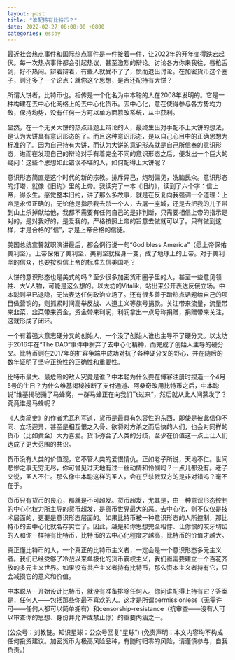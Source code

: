 ```yaml
---
layout: post
title: "谁配持有比特币？"
date: 2022-02-27 08:00:00 +0800
categories: essay
---
```


最近社会热点事件和国际热点事件是一件接着一件，让2022年的开年变得跌宕起伏。每一次热点事件都会引起热议，甚至激烈的辩论。讨论各方你来我往，唇枪舌剑，好不热闹。辩着辩着，有些人就受不了了，愤而退出讨论。在加密货币这个圈子，则还多了一个论点：就你这个思想，是否还配持有大饼？

所谓大饼者，比特币也。相传是一个化名为中本聪的人在2008年发明的。它是一种构建在去中心化网络上的去中心化货币。去中心化，意在使得参与各方势均力敌，保持均势，没有任何一方可以单方面篡改系统，从中获利。

显然，在一个无关大饼的热点话题上辩论的人，最终生出对手配不上大饼的想法，是认为大饼具有意识形态的了。而且这种意识形态，是以自己心目中的正确思想为标准的了。因为自己持有大饼，而认为大饼的意识形态就是自己所信奉的意识形态，进而在发现自己的辩论对手有着完全不同的意识形态之后，便发出一个巨大的疑问：这些个思想如此错误不堪的人，如何配得上大饼呢？

意识形态简直是这个时代的新的宗教。排斥异己，炮制偏见，洗脑民众。意识形态的灯塔，就像《旧约》里的上帝。我读完了一本《旧约》，读到了六个字：信上帝，得永生。感觉整本旧约，讲了那么多故事，就是在反复向我强调一个道理：上帝是永恒正确的，无论他是指示我去杀一个人，去屠一座城，还是去把我的儿子带到山上杀掉献给他，我都不需要有任何自己的是非判断，只需要相信上帝的指示是对的，是对我好的，是爱我的，严格按照上帝的旨意去做就可以了。只有做到这样，才是合格的“信”，才是上帝合格的信徒。

美国总统宣誓就职演讲最后，都会例行说一句“God bless America”（愿上帝保佑美利坚）。上帝保佑了美利坚，美利坚就摇身一变，成了地球上的上帝。对于美利坚的信众，也要按照信上帝的标准去信美国吧？

大饼的意识形态也是美式的吗？至少很多加密货币圈子里的人，甚至一些意见领袖、大V人物，可能是这么想的。以太坊的Vitalik，站出来公开表达反俄立场。中本聪则早已退隐，无法表达任何政治立场了。还有很多善于蹭热点话题给自己的项目做营销的，则抓紧时间高举反战、人道主义等旗号捐款。关注带来流量，流量带来韭菜，韭菜带来资金，资金带来利润，利润拿出一点号称捐赠，捐赠带来关注，这就形成了闭环。

一个有着强大意志硬分叉的创始人，一个没了创始人谁也主导不了硬分叉。以太坊于2016年在“The DAO“事件中摒弃了去中心化精神，而完成了创始人主导的硬分叉。比特币则在2017年的扩容争端中成功对抗了各种硬分叉的野心，并在随后的数年证明了坚守正统性的正确性和重要性。

比特币最大、最危险的敌人究竟是谁？中本聪为什么要在博客注册时捏造一个4月5号的生日？为什么维基揭秘被断了支付通道、阿桑奇改用比特币之后，中本聪说”维基揭秘捅了马蜂窝，一群马蜂正在向我们飞过来”，然后就从此人间蒸发了？究竟谁是马蜂呢？

《人类简史》的作者尤瓦利写道，货币是最具有包容性的东西，即使是彼此信仰不同、立场迥异，甚至是相互恨之入骨、欲将对方杀之而后快的人们，也会对同样的货币（比如黄金）大为喜爱。货币弥合了人类的分歧，至少在价值这一点上让人们达成了更大范围的共识。

货币没有人类的价值观，它不管人类的爱恨情仇。正如老子所说，天地不仁。世间悲惨之事无穷无尽，你可曾见过天地有过一丝动情和怜悯吗？一点儿都没有。老子又说，圣人不仁。那么像中本聪这样的圣人，会在乎杀戮双方的是非对错吗？毫不在乎。

货币只有货币的良心，那就是不可超发。货币超发，尤其是，由一种意识形态控制的中心化权力所主导的货币超发，是货币世界最大的恶。去中心化，则不仅仅是技术层面的，更要是意识形态层面的。如果比特币被一种意识形态的人所控制，那比特币的去中心化就名存实亡了。因此，越是和你思想完全相悖、让你恨的咬牙切齿的人和你一样持有比特币，比特币的去中心化程度才越高，比特币的价值才越大。

真正懂比特币的人，一个真正的比特币主义者，一定会是一个意识形态多元主义者。我们已经受够了冷战以来单极化的货币霸权主义，我们亟需要建立一个百花齐放的多元主义世界。如果没有共产主义者持有比特币，那么资本主义者持有它，只会减损它的意义和价值。

中本聪从一开始设计比特币，就没有准备排除任何人。你问谁配得上持有它？答案是，任何人——包括那些你最不喜欢的人。这才是所谓permissionless（无需许可——任何人都可以简单拥有）和censorship-resistance（抗审查——没有人可以审查你的思想、身份并允许或禁止你）的重要内涵之一。

(公众号：刘教链。知识星球：公众号回复“星球”)
(免责声明：本文内容均不构成任何投资建议。加密货币为极高风险品种，有随时归零的风险，请谨慎参与，自我负责。)